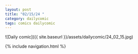 ```yaml
---
layout: post
title: "02/15/24 "
category: dailycomic
tags: comics dailycomic
---
```

![Daily comic]({{ site.baseurl }}/assets/dailycomic/24_02_15.jpg)

{% include navigation.html %}


